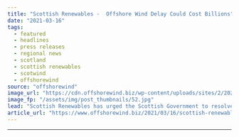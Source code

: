 ```yaml
---
title: "Scottish Renewables -  Offshore Wind Delay Could Cost Billions"
date: "2021-03-16"
tags: 
  - featured
  - headlines
  - press releases
  - regional news
  - scotland
  - scottish renewables
  - scotwind
  - offshorewind
source: "offshorewind"
image_url: "https://cdn.offshorewind.biz/wp-content/uploads/sites/2/2021/03/16124004/Scottish-Renewables-Offshore-Wind-Delay-Could-Cost-Billions.jpg"
image_fp: "/assets/img/post_thumbnails/52.jpg"
lead: "Scottish Renewables has urged the Scottish Government to resolve the delay to the ScotWind"
article_url: "https://www.offshorewind.biz/2021/03/16/scottish-renewables-offshore-wind-delay-could-cost-billions/"
---
```


---
